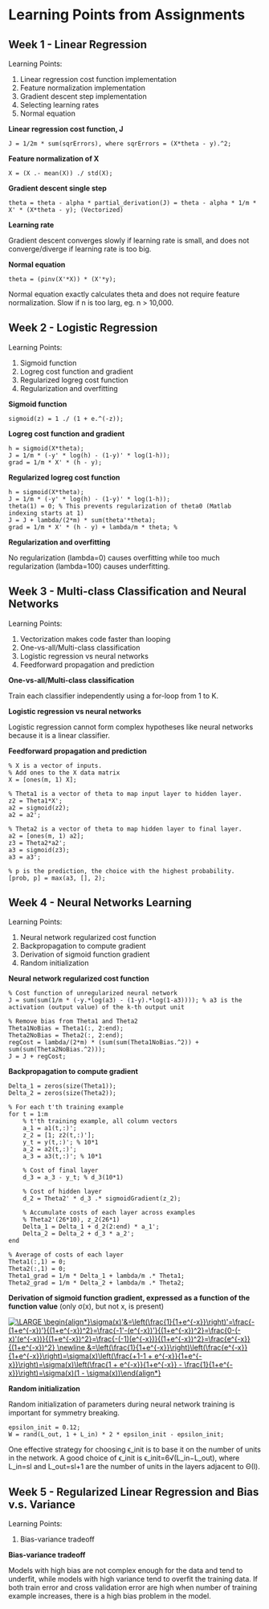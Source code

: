 # Learning Points from Assignments

## Week 1 - Linear Regression

Learning Points:
1. Linear regression cost function implementation
2. Feature normalization implementation
3. Gradient descent step implementation
4. Selecting learning rates
5. Normal equation

**Linear regression cost function, J**

`J = 1/2m * sum(sqrErrors), where sqrErrors = (X*theta - y).^2;`

**Feature normalization of X**

`X = (X .- mean(X)) ./ std(X);`

**Gradient descent single step**

`theta = theta - alpha * partial_derivation(J) = theta - alpha * 1/m * X' * (X*theta - y); (Vectorized)`

**Learning rate**

Gradient descent converges slowly if learning rate is small, and does not converge/diverge if learning rate is too big.

**Normal equation**

`theta = (pinv(X'*X)) * (X'*y);`

Normal equation exactly calculates theta and does not require feature normalization. Slow if n is too larg, eg. n > 10,000.


## Week 2 - Logistic Regression

Learning Points:
1. Sigmoid function
2. Logreg cost function and gradient
3. Regularized logreg cost function
4. Regularization and overfitting

**Sigmoid function**

`sigmoid(z) = 1 ./ (1 + e.^(-z));`

**Logreg cost function and gradient**
```
h = sigmoid(X*theta);
J = 1/m * (-y' * log(h) - (1-y)' * log(1-h));
grad = 1/m * X' * (h - y);
```
**Regularized logreg cost function**
```
h = sigmoid(X*theta);
J = 1/m * (-y' * log(h) - (1-y)' * log(1-h));
theta(1) = 0; % This prevents regularization of theta0 (Matlab indexing starts at 1)
J = J + lambda/(2*m) * sum(theta'*theta);
grad = 1/m * X' * (h - y) + lambda/m * theta; %
```
**Regularization and overfitting**

No regularization (lambda=0) causes overfitting while too much regularization (lambda=100) causes underfitting.


## Week 3 - Multi-class Classification and Neural Networks

Learning Points:
1. Vectorization makes code faster than looping
2. One-vs-all/Multi-class classification
3. Logistic regression vs neural networks
4. Feedforward propagation and prediction

**One-vs-all/Multi-class classification**

Train each classifier independently using a for-loop from 1 to K.

**Logistic regression vs neural networks**

Logistic regression cannot form complex hypotheses like neural networks because it is a linear classifier.

**Feedforward propagation and prediction**
```
% X is a vector of inputs.
% Add ones to the X data matrix
X = [ones(m, 1) X];

% Theta1 is a vector of theta to map input layer to hidden layer.
z2 = Theta1*X'; 
a2 = sigmoid(z2); 
a2 = a2';

% Theta2 is a vector of theta to map hidden layer to final layer.
a2 = [ones(m, 1) a2];
z3 = Theta2*a2';
a3 = sigmoid(z3); 
a3 = a3';

% p is the prediction, the choice with the highest probability.
[prob, p] = max(a3, [], 2);
```

## Week 4 - Neural Networks Learning

Learning Points:
1. Neural network regularized cost function
2. Backpropagation to compute gradient
3. Derivation of sigmoid function gradient
4. Random initialization

**Neural network regularized cost function**
```
% Cost function of unregularized neural network
J = sum(sum(1/m * (-y.*log(a3) - (1-y).*log(1-a3)))); % a3 is the activation (output value) of the k-th output unit

% Remove bias from Theta1 and Theta2
Theta1NoBias = Theta1(:, 2:end);
Theta2NoBias = Theta2(:, 2:end);
regCost = lambda/(2*m) * (sum(sum(Theta1NoBias.^2)) + sum(sum(Theta2NoBias.^2)));
J = J + regCost;
```
**Backpropagation to compute gradient**
```
Delta_1 = zeros(size(Theta1));
Delta_2 = zeros(size(Theta2));

% For each t'th training example
for t = 1:m
    % t'th training example, all column vectors
    a_1 = a1(t,:)';
    z_2 = [1; z2(t,:)'];
    y_t = y(t,:)'; % 10*1
    a_2 = a2(t,:)';
    a_3 = a3(t,:)'; % 10*1
    
    % Cost of final layer
    d_3 = a_3 - y_t; % d_3(10*1)
    
    % Cost of hidden layer
    d_2 = Theta2' * d_3 .* sigmoidGradient(z_2);
    
    % Accumulate costs of each layer across examples
    % Theta2'(26*10), z_2(26*1)
    Delta_1 = Delta_1 + d_2(2:end) * a_1';
    Delta_2 = Delta_2 + d_3 * a_2';
end

% Average of costs of each layer
Theta1(:,1) = 0;
Theta2(:,1) = 0;
Theta1_grad = 1/m * Delta_1 + lambda/m .* Theta1;
Theta2_grad = 1/m * Delta_2 + lambda/m .* Theta2;
```
**Derivation of sigmoid function gradient, expressed as a function of the function value** (only σ(x), but not x, is present)

<a href="https://www.codecogs.com/eqnedit.php?latex=\LARGE&space;\begin{align*}\sigma(x)'&=\left(\frac{1}{1&plus;e^{-x}}\right)'=\frac{-(1&plus;e^{-x})'}{(1&plus;e^{-x})^2}=\frac{-1'-(e^{-x})'}{(1&plus;e^{-x})^2}=\frac{0-(-x)'(e^{-x})}{(1&plus;e^{-x})^2}=\frac{-(-1)(e^{-x})}{(1&plus;e^{-x})^2}=\frac{e^{-x}}{(1&plus;e^{-x})^2}&space;\newline&space;&=\left(\frac{1}{1&plus;e^{-x}}\right)\left(\frac{e^{-x}}{1&plus;e^{-x}}\right)=\sigma(x)\left(\frac{&plus;1-1&space;&plus;&space;e^{-x}}{1&plus;e^{-x}}\right)=\sigma(x)\left(\frac{1&space;&plus;&space;e^{-x}}{1&plus;e^{-x}}&space;-&space;\frac{1}{1&plus;e^{-x}}\right)=\sigma(x)(1&space;-&space;\sigma(x))\end{align*}" target="_blank"><img src="https://latex.codecogs.com/gif.latex?\LARGE&space;\begin{align*}\sigma(x)'&=\left(\frac{1}{1&plus;e^{-x}}\right)'=\frac{-(1&plus;e^{-x})'}{(1&plus;e^{-x})^2}=\frac{-1'-(e^{-x})'}{(1&plus;e^{-x})^2}=\frac{0-(-x)'(e^{-x})}{(1&plus;e^{-x})^2}=\frac{-(-1)(e^{-x})}{(1&plus;e^{-x})^2}=\frac{e^{-x}}{(1&plus;e^{-x})^2}&space;\newline&space;&=\left(\frac{1}{1&plus;e^{-x}}\right)\left(\frac{e^{-x}}{1&plus;e^{-x}}\right)=\sigma(x)\left(\frac{&plus;1-1&space;&plus;&space;e^{-x}}{1&plus;e^{-x}}\right)=\sigma(x)\left(\frac{1&space;&plus;&space;e^{-x}}{1&plus;e^{-x}}&space;-&space;\frac{1}{1&plus;e^{-x}}\right)=\sigma(x)(1&space;-&space;\sigma(x))\end{align*}" title="\LARGE \begin{align*}\sigma(x)'&=\left(\frac{1}{1+e^{-x}}\right)'=\frac{-(1+e^{-x})'}{(1+e^{-x})^2}=\frac{-1'-(e^{-x})'}{(1+e^{-x})^2}=\frac{0-(-x)'(e^{-x})}{(1+e^{-x})^2}=\frac{-(-1)(e^{-x})}{(1+e^{-x})^2}=\frac{e^{-x}}{(1+e^{-x})^2} \newline &=\left(\frac{1}{1+e^{-x}}\right)\left(\frac{e^{-x}}{1+e^{-x}}\right)=\sigma(x)\left(\frac{+1-1 + e^{-x}}{1+e^{-x}}\right)=\sigma(x)\left(\frac{1 + e^{-x}}{1+e^{-x}} - \frac{1}{1+e^{-x}}\right)=\sigma(x)(1 - \sigma(x))\end{align*}" /></a>

**Random initialization**

Random initialization of parameters during neural network training is important for symmetry breaking.
```
epsilon_init = 0.12;
W = rand(L_out, 1 + L_in) * 2 * epsilon_init - epsilon_init;
```
One effective strategy for choosing ϵ_init is to base it on the number of units in the network. A good choice of ϵ_init is ϵ_init=6√(L_in−L_out), where L_in=sl and L_out=sl+1 are the number of units in the layers adjacent to Θ(l).

## Week 5 - Regularized Linear Regression and Bias v.s. Variance

Learning Points:
1. Bias-variance tradeoff

**Bias-variance tradeoff**

Models with high bias are not complex enough for the data and tend to underfit, while models with high variance tend to overfit the training data.
If both train error and cross validation error are high when number of training example increases, there is a high bias problem in the model.
